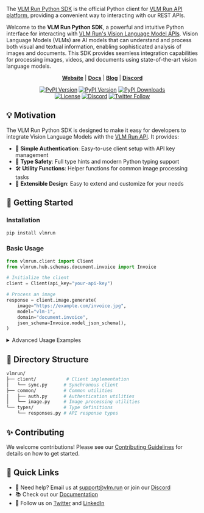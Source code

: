 The [VLM Run Python SDK](https://pypi.org/project/vlmrun/) is the official Python client for [VLM Run API platform](https://docs.vlm.run), providing a convenient way to interacting with our REST APIs.

Welcome to the **VLM Run Python SDK**, a powerful and intuitive Python interface for interacting with [VLM Run's Vision Language Model APIs](https://docs.vlm.run). Vision Language Models (VLMs) are AI models that can understand and process both visual and textual information, enabling sophisticated analysis of images and documents. This SDK provides seamless integration capabilities for processing images, videos, and documents using state-of-the-art vision language models.

<p align="center">
<a href="https://docs.vlm.run"><b>Website</b></a> | <a href="https://docs.vlm.run/"><b>Docs</b></a> | <a href="https://docs.vlm.run/blog"><b>Blog</b></a> | <a href="https://discord.gg/AMApC2UzVY"><b>Discord</b></a>
</p>
<p align="center">
<a href="https://pypi.org/project/vlmrun/"><img alt="PyPI Version" src="https://badge.fury.io/py/vlmrun.svg"></a>
<a href="https://pypi.org/project/vlmrun/"><img alt="PyPI Version" src="https://img.shields.io/pypi/pyversions/vlmrun"></a>
<a href="https://www.pepy.tech/projects/vlmrun"><img alt="PyPI Downloads" src="https://img.shields.io/pypi/dm/vlmrun"></a><br>
<a href="https://github.com/vlm-run/vlmrun-python-sdk/blob/main/LICENSE"><img alt="License" src="https://img.shields.io/github/license/vlm-run/vlmrun-python-sdk.svg"></a>
<a href="https://discord.gg/AMApC2UzVY"><img alt="Discord" src="https://img.shields.io/badge/discord-chat-purple?color=%235765F2&label=discord&logo=discord"></a>
<a href="https://twitter.com/vlmrun"><img alt="Twitter Follow" src="https://img.shields.io/twitter/follow/vlmrun.svg?style=social&logo=twitter"></a>
</p>

## 💡 Motivation

The VLM Run Python SDK is designed to make it easy for developers to integrate Vision Language Models with the [VLM Run API](https://docs.vlm.run). It provides:

- 🔑 **Simple Authentication**: Easy-to-use client setup with API key management
- 🎯 **Type Safety**: Full type hints and modern Python typing support
- 🛠️ **Utility Functions**: Helper functions for common image processing tasks
- 🔌 **Extensible Design**: Easy to extend and customize for your needs

## 🚀 Getting Started

### Installation

```bash
pip install vlmrun
```

### Basic Usage

```python
from vlmrun.client import Client
from vlmrun.hub.schemas.document.invoice import Invoice

# Initialize the client
client = Client(api_key="your-api-key")

# Process an image
response = client.image.generate(
    image="https://example.com/invoice.jpg",
    model="vlm-1",
    domain="document.invoice",
    json_schema=Invoice.model_json_schema(),
)
```

<details>
<summary>Advanced Usage Examples</summary>

### Image Utilities

```python
from vlmrun.common.image import encode_image, download_image
from PIL import Image

# Convert image to base64 or binary
image = Image.open("image.jpg")
base64_str = encode_image(image, format="PNG")  # or format="JPEG"
binary_data = encode_image(image, format="binary")

# Download image from URL
image = download_image("https://example.com/image.jpg")
```

</details>

## 📂 Directory Structure

```bash
vlmrun/
├── client/           # Client implementation
│   └── sync.py      # Synchronous client
├── common/          # Common utilities
│   ├── auth.py      # Authentication utilities
│   └── image.py     # Image processing utilities
└── types/           # Type definitions
    └── responses.py # API response types
```

## ✨ Contributing

We welcome contributions! Please see our [Contributing Guidelines](CONTRIBUTING.md) for details on how to get started.

## 🔗 Quick Links

* 💬 Need help? Email us at [support@vlm.run](mailto:support@vlm.run) or join our [Discord](https://discord.gg/AMApC2UzVY)
* 📚 Check out our [Documentation](https://docs.vlm.run/)
* 📣 Follow us on [Twitter](https://x.com/vlmrun) and [LinkedIn](https://www.linkedin.com/company/vlm-run)
